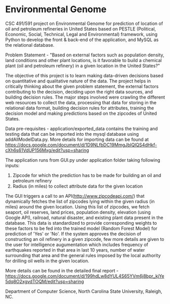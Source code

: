 # Environmental Genome

CSC 491/591 project on Environmental Genome for prediction of location of oil and petroleum refineries in United States based on PESTLE (Political, Economic, Social, Technical, Legal and Environmental) framework, using Python to develop the front & back-end of the application, and MySQL as the relational database.

Problem Statement - "Based on external factors such as population density, land conditions and other plant locations, is it favorable to build a chemical plant (oil and petroleum refinery) in a given location in the United States?"

The objective of this project is to learn making data-driven decisions based on quantitative and qualitative nature of the data. The project helps in critically thinking about the given problem statement, the external factors contributing to the decision, deciding upon the right data sources, and building decision rules. The major steps involved were crawling the different web resources to collect the data, processing that data for storing in the relational data format, building decision rules for attributes, training the decision model and making predictions based on the zipcodes of United States.

Data pre-requisites - application/exported_data contains the training and testing data that can be imported into the mysql database using addAllModelData.py. More details for importing data can be found at https://docs.google.com/document/d/1D9NLfbDC19MmgJblQlQS4dHkf-cXh6s61VdUP156Mxg/edit?usp=sharing

The application runs from GUI.py under application folder taking following inputs:
1. Zipcode for which the prediction has to be made for building an oil and petroleum refinery
2. Radius (in miles) to collect attribute data for the given location

The GUI triggers a call to an API(http://www.zipcodeapi.com/) that dynamically fetches the list of zipcodes lying within the given radius (in miles) around the given location. Using this list of zipcodes, we fetch seaport, oil reserves, land prices, population density, elevation (using Google API), railroad, natural disaster, and existing plant data present in the database. This data is standardized to provide corresponding weights to these factors to be fed into the trained model (Random Forest Model) for prediction of 'Yes' or 'No'. If the system approves the decision of constructing an oil refinery in a given zipcode, few more details are given to the user for intelligence augumentation which includes frequency of earthquakes reported in that area in last 10 years, number of water surrounding that area and the general rules imposed by the local authority for drilling oil wells in the given location.

More details can be found in the detailed final report - https://docs.google.com/document/d/199hdLw8dYUL4S65YVm6j8bpr_kjYe5dq8O2xgvdTOQM/edit?usp=sharing



Department of Computer Science,
North Carolina State University,
Raleigh, NC.




